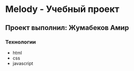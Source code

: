 # Melody - Учебный проект
## Проект выполнил: Жумабеков Амир

### Технологии
- html
- css
- javascript
